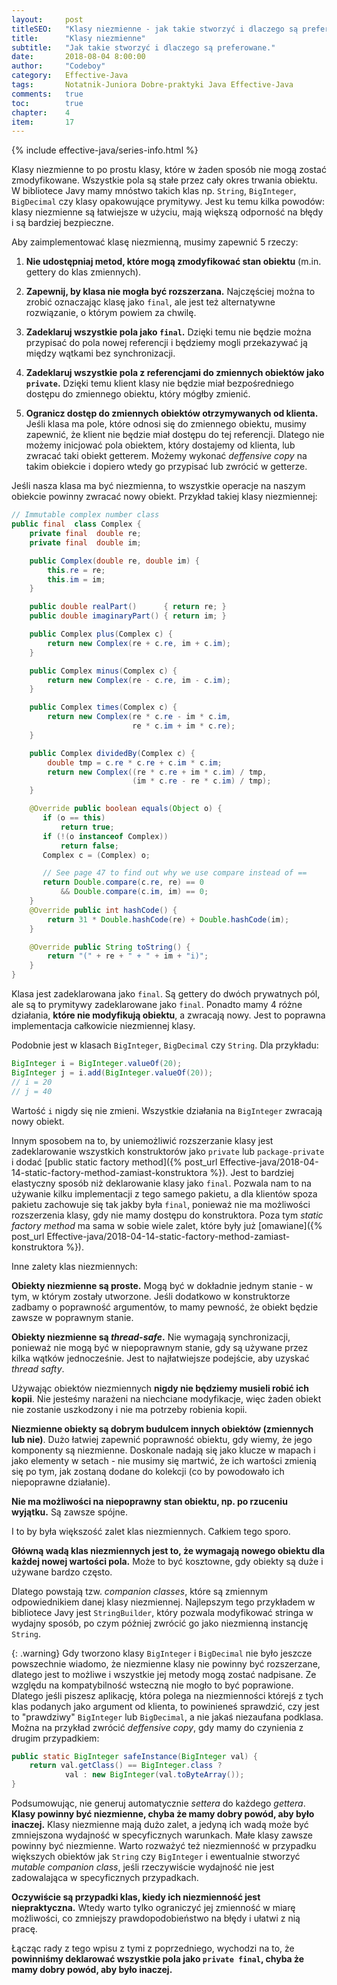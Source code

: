 ```yaml
---
layout:     post
titleSEO:	"Klasy niezmienne - jak takie stworzyć i dlaczego są preferowane"
title:      "Klasy niezmienne"
subtitle:   "Jak takie stworzyć i dlaczego są preferowane."
date:       2018-08-04 8:00:00
author:     "Codeboy"
category:   Effective-Java
tags:	    Notatnik-Juniora Dobre-praktyki Java Effective-Java
comments:   true
toc:        true
chapter:    4
item:       17
---
```


{% include effective-java/series-info.html %}

Klasy niezmienne to po prostu klasy, które w żaden sposób nie mogą zostać zmodyfikowane. Wszystkie pola są stałe przez cały okres trwania obiektu. W bibliotece Javy mamy mnóstwo takich klas np. `String`, `BigInteger`, `BigDecimal` czy klasy opakowujące prymitywy. Jest ku temu kilka powodów: klasy niezmienne są łatwiejsze w użyciu, mają większą odporność na błędy i są bardziej bezpieczne.

Aby zaimplementować klasę niezmienną, musimy zapewnić 5 rzeczy:

1. **Nie udostępniaj metod, które mogą zmodyfikować stan obiektu** (m.in. gettery do klas zmiennych).

2. **Zapewnij, by klasa nie mogła być rozszerzana.** Najczęściej można to zrobić oznaczając klasę jako `final`, ale jest też alternatywne rozwiązanie, o którym powiem za chwilę.

3. **Zadeklaruj wszystkie pola jako `final`.** Dzięki temu nie będzie można przypisać do pola nowej referencji i będziemy mogli przekazywać ją między wątkami bez synchronizacji.

4. **Zadeklaruj wszystkie pola z referencjami do zmiennych obiektów jako `private`.** Dzięki temu klient klasy nie będzie miał bezpośredniego dostępu do zmiennego obiektu, który mógłby zmienić.

5. **Ogranicz dostęp do zmiennych obiektów otrzymywanych od klienta.** Jeśli klasa ma pole, które odnosi się do zmiennego obiektu, musimy zapewnić, że klient nie będzie miał dostępu do tej referencji. Dlatego nie możemy inicjować pola obiektem, który dostajemy od klienta, lub zwracać taki obiekt getterem. Możemy wykonać *deffensive copy* na takim obiekcie i dopiero wtedy go przypisać lub zwrócić w getterze.

Jeśli nasza klasa ma być niezmienna, to wszystkie operacje na naszym obiekcie powinny zwracać nowy obiekt. Przykład takiej klasy niezmiennej:

```java
// Immutable complex number class
public final  class Complex {
    private final  double re;
    private final  double im;

    public Complex(double re, double im) {
        this.re = re;
        this.im = im;
    }

    public double realPart()      { return re; }
    public double imaginaryPart() { return im; }

    public Complex plus(Complex c) {
        return new Complex(re + c.re, im + c.im);
    }

    public Complex minus(Complex c) {
        return new Complex(re - c.re, im - c.im);
    }

    public Complex times(Complex c) {
        return new Complex(re * c.re - im * c.im,
                           re * c.im + im * c.re);
    }

    public Complex dividedBy(Complex c) {
        double tmp = c.re * c.re + c.im * c.im;
        return new Complex((re * c.re + im * c.im) / tmp,
                           (im * c.re - re * c.im) / tmp);
    }

    @Override public boolean equals(Object o) {
       if (o == this)
           return true;
       if (!(o instanceof Complex))
           return false;
       Complex c = (Complex) o;

       // See page 47 to find out why we use compare instead of ==
       return Double.compare(c.re, re) == 0
           && Double.compare(c.im, im) == 0;
    }
    @Override public int hashCode() {
        return 31 * Double.hashCode(re) + Double.hashCode(im);
    }

    @Override public String toString() {
        return "(" + re + " + " + im + "i)";
    }
}
```

Klasa jest zadeklarowana jako `final`. Są gettery do dwóch prywatnych pól, ale są to prymitywy zadeklarowane jako `final`. Ponadto mamy 4 różne działania, **które nie modyfikują obiektu**, a zwracają nowy. Jest to poprawna implementacja całkowicie niezmiennej klasy. 

Podobnie jest w klasach `BigInteger`, `BigDecimal` czy `String`. Dla przykładu:

```java
BigInteger i = BigInteger.valueOf(20);
BigInteger j = i.add(BigInteger.valueOf(20));
// i = 20
// j = 40
```
Wartość `i` nigdy się nie zmieni. Wszystkie działania na `BigInteger` zwracają nowy obiekt.

Innym sposobem na to, by uniemożliwić rozszerzanie klasy jest zadeklarowanie wszystkich konstruktorów jako `private` lub `package-private` i dodać [public static factory method]({% post_url Effective-java/2018-04-14-static-factory-method-zamiast-konstruktora %}). Jest to bardziej elastyczny sposób niż deklarowanie klasy jako `final`. Pozwala nam to na używanie kilku implementacji z tego samego pakietu, a dla klientów spoza pakietu zachowuje się tak jakby była `final`, ponieważ nie ma możliwości rozszerzenia klasy, gdy nie mamy dostępu do konstruktora. Poza tym *static factory method* ma sama w sobie wiele zalet, które były już [omawiane]({% post_url Effective-java/2018-04-14-static-factory-method-zamiast-konstruktora %}).

Inne zalety klas niezmiennych:

**Obiekty niezmienne są proste.** Mogą być w dokładnie jednym stanie - w tym, w którym zostały utworzone. Jeśli dodatkowo w konstruktorze zadbamy o poprawność argumentów, to mamy pewność, że obiekt będzie zawsze w poprawnym stanie.

**Obiekty niezmienne są *thread-safe*.** Nie wymagają synchronizacji, ponieważ nie mogą być w niepoprawnym stanie, gdy są używane przez kilka wątków jednocześnie. Jest to najłatwiejsze podejście, aby uzyskać *thread safty*.

Używając obiektów niezmiennych **nigdy nie będziemy musieli robić ich kopii**. Nie jesteśmy narażeni na niechciane modyfikacje, więc żaden obiekt nie zostanie uszkodzony i nie ma potrzeby robienia kopii.

**Niezmienne obiekty są dobrym budulcem innych obiektów (zmiennych lub nie)**. Dużo łatwiej zapewnić poprawność obiektu, gdy wiemy, że jego komponenty są niezmienne. Doskonale nadają się jako klucze w mapach i jako elementy w setach - nie musimy się martwić, że ich wartości zmienią się po tym, jak zostaną dodane do kolekcji (co by powodowało ich niepoprawne działanie).

**Nie ma możliwości na niepoprawny stan obiektu, np. po rzuceniu wyjątku.** Są zawsze spójne.

I to by była większość zalet klas niezmiennych. Całkiem tego sporo.

**Główną wadą klas niezmiennych jest to, że wymagają nowego obiektu dla każdej nowej wartości pola.** Może to być kosztowne, gdy obiekty są duże i używane bardzo często.

Dlatego powstają tzw. *companion classes*, które są zmiennym odpowiednikiem danej klasy niezmiennej. Najlepszym tego przykładem w bibliotece Javy jest `StringBuilder`, który pozwala modyfikować stringa w wydajny sposób, po czym później zwrócić go jako niezmienną instancję `String`.

{: .warning}
Gdy tworzono klasy `BigInteger` i `BigDecimal` nie było jeszcze powszechnie wiadomo, że niezmienne klasy nie powinny być rozszerzane, dlatego jest to możliwe i wszystkie jej metody mogą zostać nadpisane. Ze względu na kompatybilność wsteczną nie mogło to być poprawione. Dlatego jeśli piszesz aplikację, która polega na niezmienności którejś z tych klas podanych jako argument od klienta, to powinieneś sprawdzić, czy jest to "prawdziwy" `BigInteger` lub `BigDecimal`, a nie jakaś niezaufana podklasa.<br>Można na przykład zwrócić *deffensive copy*, gdy mamy do czynienia z drugim przypadkiem:

```java
public static BigInteger safeInstance(BigInteger val) {
    return val.getClass() == BigInteger.class ?
            val : new BigInteger(val.toByteArray());
}
```

Podsumowując, nie generuj automatycznie *settera* do każdego *gettera*. **Klasy powinny być niezmienne, chyba że mamy dobry powód, aby było inaczej.** Klasy niezmienne mają dużo zalet, a jedyną ich wadą może być zmniejszona wydajność w specyficznych warunkach. Małe klasy zawsze powinny być niezmienne. Warto rozważyć też niezmienność w przypadku większych obiektów jak `String` czy `BigInteger` i ewentualnie stworzyć *mutable companion class*, jeśli rzeczywiście wydajność nie jest zadowalająca w specyficznych przypadkach.

**Oczywiście są przypadki klas, kiedy ich niezmienność jest niepraktyczna.** Wtedy warto tylko ograniczyć jej zmienność w miarę możliwości, co zmniejszy prawdopodobieństwo na błędy i ułatwi z nią pracę. 

Łącząc rady z tego wpisu z tymi z poprzedniego, wychodzi na to, że **powinniśmy deklarować wszystkie pola jako `private final`, chyba że mamy dobry powód, aby było inaczej.**